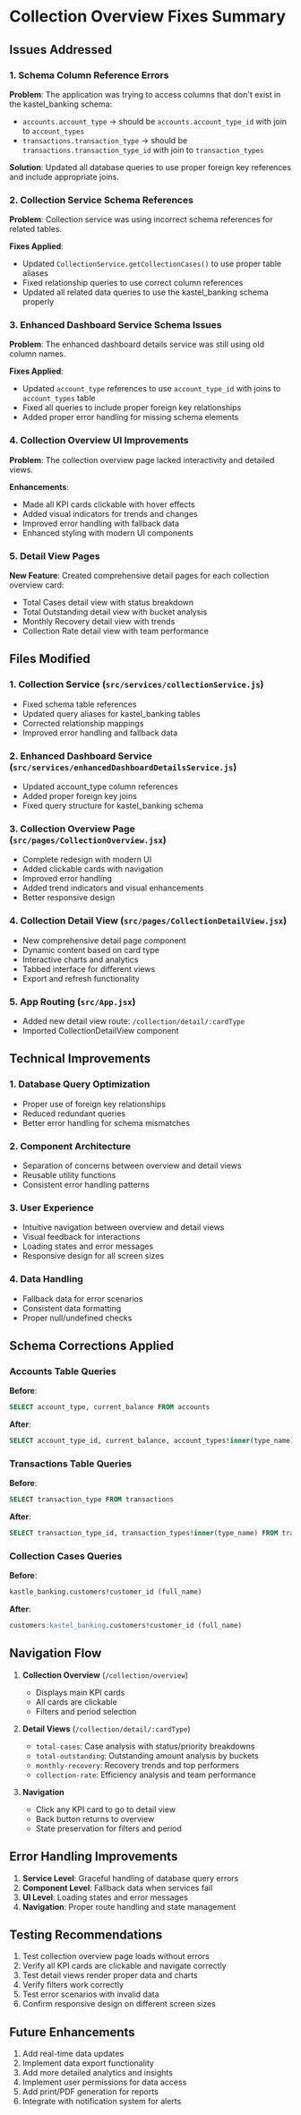 # Collection Overview Fixes Summary

## Issues Addressed

### 1. Schema Column Reference Errors
**Problem**: The application was trying to access columns that don't exist in the kastel_banking schema:
- `accounts.account_type` → should be `accounts.account_type_id` with join to `account_types`
- `transactions.transaction_type` → should be `transactions.transaction_type_id` with join to `transaction_types`

**Solution**: Updated all database queries to use proper foreign key references and include appropriate joins.

### 2. Collection Service Schema References
**Problem**: Collection service was using incorrect schema references for related tables.

**Fixes Applied**:
- Updated `CollectionService.getCollectionCases()` to use proper table aliases
- Fixed relationship queries to use correct column references
- Updated all related data queries to use the kastel_banking schema properly

### 3. Enhanced Dashboard Service Schema Issues
**Problem**: The enhanced dashboard details service was still using old column names.

**Fixes Applied**:
- Updated `account_type` references to use `account_type_id` with joins to `account_types` table
- Fixed all queries to include proper foreign key relationships
- Added proper error handling for missing schema elements

### 4. Collection Overview UI Improvements
**Problem**: The collection overview page lacked interactivity and detailed views.

**Enhancements**:
- Made all KPI cards clickable with hover effects
- Added visual indicators for trends and changes
- Improved error handling with fallback data
- Enhanced styling with modern UI components

### 5. Detail View Pages
**New Feature**: Created comprehensive detail pages for each collection overview card:
- Total Cases detail view with status breakdown
- Total Outstanding detail view with bucket analysis  
- Monthly Recovery detail view with trends
- Collection Rate detail view with team performance

## Files Modified

### 1. Collection Service (`src/services/collectionService.js`)
- Fixed schema table references
- Updated query aliases for kastel_banking tables
- Corrected relationship mappings
- Improved error handling and fallback data

### 2. Enhanced Dashboard Service (`src/services/enhancedDashboardDetailsService.js`)
- Updated account_type column references
- Added proper foreign key joins
- Fixed query structure for kastel_banking schema

### 3. Collection Overview Page (`src/pages/CollectionOverview.jsx`)
- Complete redesign with modern UI
- Added clickable cards with navigation
- Improved error handling
- Added trend indicators and visual enhancements
- Better responsive design

### 4. Collection Detail View (`src/pages/CollectionDetailView.jsx`)
- New comprehensive detail page component
- Dynamic content based on card type
- Interactive charts and analytics
- Tabbed interface for different views
- Export and refresh functionality

### 5. App Routing (`src/App.jsx`)
- Added new detail view route: `/collection/detail/:cardType`
- Imported CollectionDetailView component

## Technical Improvements

### 1. Database Query Optimization
- Proper use of foreign key relationships
- Reduced redundant queries
- Better error handling for schema mismatches

### 2. Component Architecture
- Separation of concerns between overview and detail views
- Reusable utility functions
- Consistent error handling patterns

### 3. User Experience
- Intuitive navigation between overview and detail views
- Visual feedback for interactions
- Loading states and error messages
- Responsive design for all screen sizes

### 4. Data Handling
- Fallback data for error scenarios
- Consistent data formatting
- Proper null/undefined checks

## Schema Corrections Applied

### Accounts Table Queries
**Before**:
```sql
SELECT account_type, current_balance FROM accounts
```

**After**:
```sql
SELECT account_type_id, current_balance, account_types!inner(type_name) FROM accounts
```

### Transactions Table Queries
**Before**:
```sql
SELECT transaction_type FROM transactions
```

**After**:
```sql
SELECT transaction_type_id, transaction_types!inner(type_name) FROM transactions
```

### Collection Cases Queries
**Before**:
```sql
kastle_banking.customers!customer_id (full_name)
```

**After**:
```sql
customers:kastel_banking.customers!customer_id (full_name)
```

## Navigation Flow

1. **Collection Overview** (`/collection/overview`)
   - Displays main KPI cards
   - All cards are clickable
   - Filters and period selection

2. **Detail Views** (`/collection/detail/:cardType`)
   - `total-cases`: Case analysis with status/priority breakdowns
   - `total-outstanding`: Outstanding amount analysis by buckets
   - `monthly-recovery`: Recovery trends and top performers
   - `collection-rate`: Efficiency analysis and team performance

3. **Navigation**
   - Click any KPI card to go to detail view
   - Back button returns to overview
   - State preservation for filters and period

## Error Handling Improvements

1. **Service Level**: Graceful handling of database query errors
2. **Component Level**: Fallback data when services fail
3. **UI Level**: Loading states and error messages
4. **Navigation**: Proper route handling and state management

## Testing Recommendations

1. Test collection overview page loads without errors
2. Verify all KPI cards are clickable and navigate correctly
3. Test detail views render proper data and charts
4. Verify filters work correctly
5. Test error scenarios with invalid data
6. Confirm responsive design on different screen sizes

## Future Enhancements

1. Add real-time data updates
2. Implement data export functionality
3. Add more detailed analytics and insights
4. Implement user permissions for data access
5. Add print/PDF generation for reports
6. Integrate with notification system for alerts